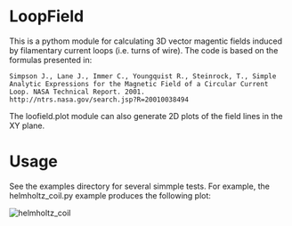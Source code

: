 LoopField
=========
This is a pythom module for calculating 3D vector magentic fields induced by filamentary current loops (i.e. turns of wire). The code is based on the formulas presented in:

    Simpson J., Lane J., Immer C., Youngquist R., Steinrock, T., Simple
    Analytic Expressions for the Magnetic Field of a Circular Current
    Loop. NASA Technical Report. 2001.
    http://ntrs.nasa.gov/search.jsp?R=20010038494

The loofield.plot module can also generate 2D plots of the field lines in the XY plane.

Usage
=====
See the examples directory for several simmple tests.  For example, the helmholtz_coil.py example produces the following plot:
 
![helmholtz_coil](/docs/images/helmholtx_coil.png)
